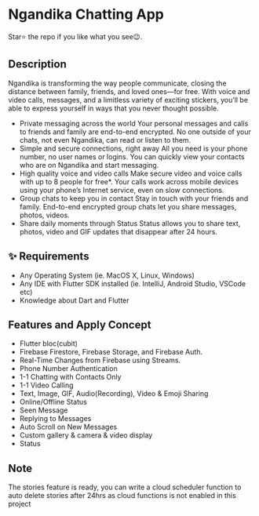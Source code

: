 # Ngandika Chatting App

Star⭐ the repo if you like what you see😉.

## Description

Ngandika is transforming the way people communicate, closing the distance between family, friends, and loved ones—for free. With voice and video calls, messages, and a limitless variety of exciting stickers, you’ll be able to express yourself in ways that you never thought possible.

* Private messaging across the world
Your personal messages and calls to friends and family are end-to-end encrypted. No one outside of your chats, not even Ngandika, can read or listen to them.
* Simple and secure connections, right away
All you need is your phone number, no user names or logins. You can quickly view your contacts who are on Ngandika and start messaging.
* High quality voice and video calls
Make secure video and voice calls with up to 8 people for free*. Your calls work across mobile devices using your phone’s Internet service, even on slow connections.
* Group chats to keep you in contact
Stay in touch with your friends and family. End-to-end encrypted group chats let you share messages, photos, videos.
* Share daily moments through Status
Status allows you to share text, photos, video and GIF updates that disappear after 24 hours.

## ✨ Requirements

* Any Operating System (ie. MacOS X, Linux, Windows)
* Any IDE with Flutter SDK installed (ie. IntelliJ, Android Studio, VSCode etc)
* Knowledge about Dart and Flutter

## Features and Apply Concept
- Flutter bloc(cubit)
- Firebase Firestore, Firebase Storage, and Firebase Auth.
- Real-Time Changes from Firebase using Streams.
- Phone Number Authentication
- 1-1 Chatting with Contacts Only
- 1-1 Video Calling
- Text, Image, GIF, Audio(Recording), Video & Emoji Sharing
- Online/Offline Status
- Seen Message
- Replying to Messages
- Auto Scroll on New Messages
- Custom gallery & camera & video display
- Status

## Note
The stories feature is ready, you can write a cloud scheduler function to auto delete stories after 24hrs as cloud functions is not enabled in this project